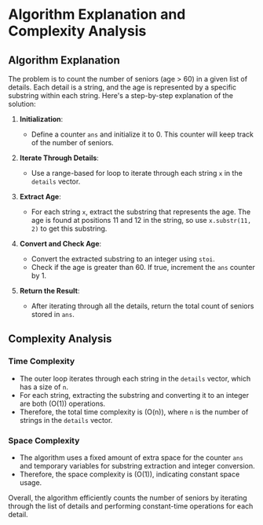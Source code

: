 # Algorithm Explanation and Complexity Analysis

## Algorithm Explanation

The problem is to count the number of seniors (age > 60) in a given list of details. Each detail is a string, and the age is represented by a specific substring within each string. Here's a step-by-step explanation of the solution:

1. **Initialization**:
   - Define a counter `ans` and initialize it to 0. This counter will keep track of the number of seniors.

2. **Iterate Through Details**:
   - Use a range-based for loop to iterate through each string `x` in the `details` vector.

3. **Extract Age**:
   - For each string `x`, extract the substring that represents the age. The age is found at positions 11 and 12 in the string, so use `x.substr(11, 2)` to get this substring.

4. **Convert and Check Age**:
   - Convert the extracted substring to an integer using `stoi`.
   - Check if the age is greater than 60. If true, increment the `ans` counter by 1.

5. **Return the Result**:
   - After iterating through all the details, return the total count of seniors stored in `ans`.

## Complexity Analysis

### Time Complexity
- The outer loop iterates through each string in the `details` vector, which has a size of `n`.
- For each string, extracting the substring and converting it to an integer are both \(O(1)\) operations.
- Therefore, the total time complexity is \(O(n)\), where `n` is the number of strings in the `details` vector.

### Space Complexity
- The algorithm uses a fixed amount of extra space for the counter `ans` and temporary variables for substring extraction and integer conversion.
- Therefore, the space complexity is \(O(1)\), indicating constant space usage.

Overall, the algorithm efficiently counts the number of seniors by iterating through the list of details and performing constant-time operations for each detail.
